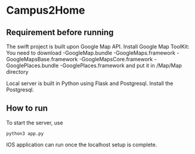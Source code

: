 # Campus2Home
## Requirement before running
The swift project is built upon Google Map API. Install Google Map ToolKit:
You need to download 
-GoogleMap.bundle
-GoogleMaps.framework
-GoogleMapsBase.framework
-GoogleMapsCore.framework
-GooglePlaces.bundle
-GooglePlaces.framework
and put it in /Map/Map directory

Local server is built in Python using Flask and Postgresql. Install the Postgresql.

## How to run
To start the server, use 
```
python3 app.py
```
IOS application can run once the localhost setup is complete.